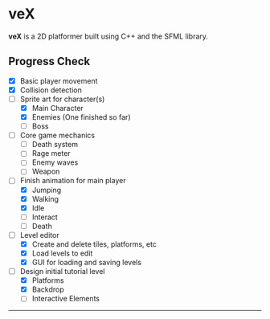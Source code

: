 # veX

**veX** is a 2D platformer built using C++ and the SFML library.

## Progress Check

- [X] Basic player movement
- [X] Collision detection
- [ ] Sprite art for character(s)
  - [X] Main Character
  - [X] Enemies (One finished so far)
  - [ ] Boss
- [ ] Core game mechanics
  - [ ] Death system
  - [ ] Rage meter
  - [ ] Enemy waves
  - [ ] Weapon
- [ ] Finish animation for main player
  - [X]  Jumping
  - [X]  Walking
  - [X]  Idle
  - [ ]  Interact
  - [ ]  Death
- [ ] Level editor
  - [X] Create and delete tiles, platforms, etc
  - [X] Load levels to edit
  - [X] GUI for loading and saving levels 
- [ ] Design initial tutorial level
  - [X] Platforms
  - [X] Backdrop
  - [ ] Interactive Elements
---
